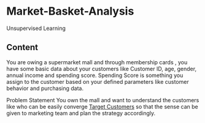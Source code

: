 # Market-Basket-Analysis
Unsupervised Learning 
## Content

You are owing a supermarket mall and through membership cards , you have some basic data about your customers like Customer ID, age, gender, annual income and spending score. Spending Score is something you assign to the customer based on your defined parameters like customer behavior and purchasing data.

Problem Statement You own the mall and want to understand the customers like who can be easily converge [Target Customers](https://www.kaggle.com/vjchoudhary7/customer-segmentation-tutorial-in-python) so that the sense can be given to marketing team and plan the strategy accordingly. 
